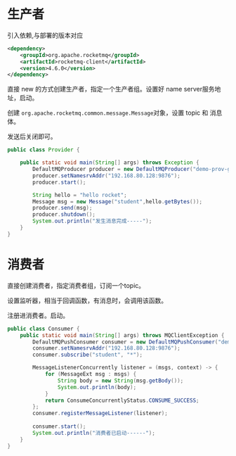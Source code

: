 # 生产者

引入依赖,与部署的版本对应

```xml
<dependency>
    <groupId>org.apache.rocketmq</groupId>
    <artifactId>rocketmq-client</artifactId>
    <version>4.6.0</version>
</dependency>
```

直接 new 的方式创建生产者，指定一个生产者组。设置好 name server服务地址，启动。

创建 `org.apache.rocketmq.common.message.Message`对象，设置 topic 和 消息体。

发送后关闭即可。

```java
public class Provider {

    public static void main(String[] args) throws Exception {
        DefaultMQProducer producer = new DefaultMQProducer("demo-prov-group");
        producer.setNamesrvAddr("192.168.80.128:9876");
        producer.start();

        String hello = "hello rocket";
        Message msg = new Message("student",hello.getBytes());
        producer.send(msg);
        producer.shutdown();
        System.out.println("发生消息完成-----");
    }
}
```

# 消费者

直接创建消费者，指定消费者组，订阅一个topic。

设置监听器，相当于回调函数，有消息时，会调用该函数。

注册进消费者。启动。

```java
public class Consumer {
    public static void main(String[] args) throws MQClientException {
        DefaultMQPushConsumer consumer = new DefaultMQPushConsumer("demo-consumer-group");
        consumer.setNamesrvAddr("192.168.80.128:9876");
        consumer.subscribe("student", "*");

        MessageListenerConcurrently listener = (msgs, context) -> {
            for (MessageExt msg : msgs) {
                String body = new String(msg.getBody());
                System.out.println(body);
            }
            return ConsumeConcurrentlyStatus.CONSUME_SUCCESS;
        };
        consumer.registerMessageListener(listener);
        
        consumer.start();
        System.out.println("消费者已启动------");
    }
}
```

